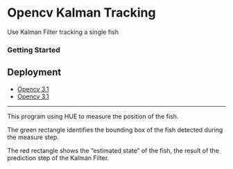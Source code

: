 # Opencv Kalman Tracking
Use Kalman Filter tracking a single fish
### Getting Started

## Deployment
* [Opencv 3.1](https://opencv.org/opencv-3-1.html)
* [Opencv 3.1](https://visualstudio.microsoft.com/)

--------------------------------------------------------------------------
<p>This program using HUE to measure the position of the fish.</p>
<p>The green rectangle identifies the bounding box of the fish detected during the measure step.</p>
<p>The red rectangle shows the “estimated state” of the fish, the result of the prediction step of the Kalman Filter.</p>
